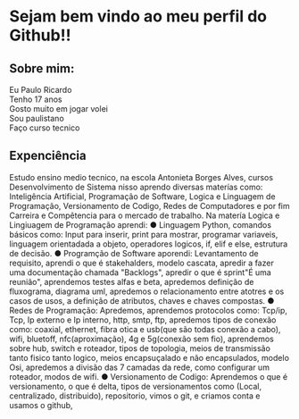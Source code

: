 <h1>Sejam bem vindo ao meu perfil do Github!!</h1>

<h2>Sobre mim: </h2>

Eu  Paulo Ricardo<br>Tenho 17 anos<br>Gosto muito em jogar volei<br>Sou paulistano<br>Faço curso tecnico 

<h2>Expenciência</h2>
Estudo ensino medio tecnico, na escola Antonieta Borges Alves, cursos Desenvolvimento de Sistema nisso aprendo diversas materías como: Inteligência Artificial, Programação de Software, Logica e Linguagem de Programação, Versionamento de Codigo, Redes de Computadores e por fim Carreira e Compêtencia para o  mercado de trabalho. Na matería Logica e Lingiuagem de Programação aprendi:
● Linguagem Python, comandos básicos como: Input para inserir, print para mostrar, programar  variaveis, linguagem orientadada a objeto, operadores logicos, if, elif e else, estrutura de decisão.
● Programção de Software aporendi: Levantamento de requisito, aprendi o que é stakehalders, modelo cascata, apredir a fazer uma documentação chamada "Backlogs", apredir o que é sprint"É uma reunião", aprendemos testes alfas e beta, apredemos definição de fluxograma, diagrama uml, apredemos o relacionamento entre atotres e os casos de usos,  a definição de atributos, chaves e chaves compostas.
● Redes de Programação: Apredemos, aprendemos protocolos como: Tcp/ip, Tcp, Ip externo e Ip interno, http, smtp, ftp, apredemos tipos de conexão como: coaxial, ethernet, fibra otica e usb(que são todas conexão a cabo), wifi, bluetoff, nfc(aproximação), 4g e 5g(conexão sem fio), aprendemos sobre hub, switch e roteador, tipos de topologia, meios de transmissão tanto fisico tanto logico, meios encapsuçalado e não encapsulados, modelo Osi, apredemos a divisão das 7 camadas da rede, como configurar um roteador, modos de wifi.
● Versionamento de Codigo: Aprendemos o que é versionamento, o que é delta, tipos de versionamentos como (Local, centralizado, distribuido), repositorio, vimos o git, e criamos conta e usamos o github, 